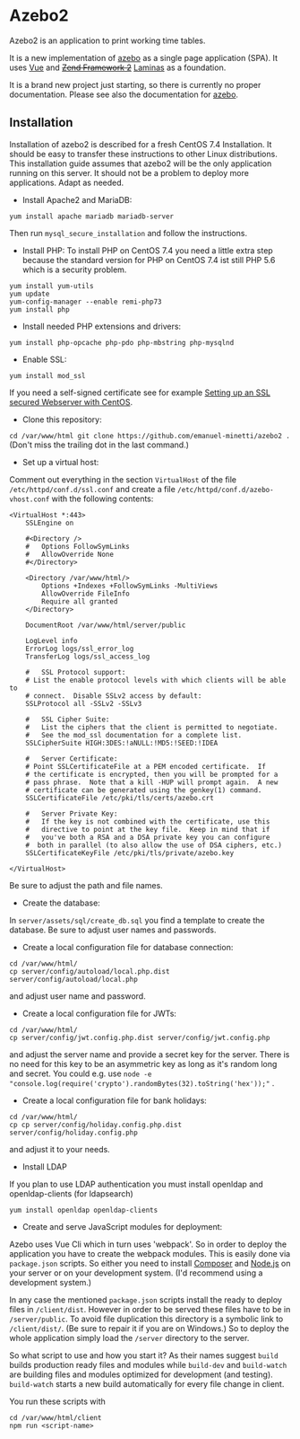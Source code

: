 # Azebo2

Azebo2 is an application to print working time tables.

It is a new implementation of
[azebo](https://github.com/emanuel-minetti/azebo) as a single page
application (SPA).
It uses [Vue](https://vuejs.org/) and
[~~Zend Framework 2~~](https://framework.zend.com/) [Laminas](https://getlaminas.org/) as a foundation.

It is a brand new project just starting, so there is currently no proper documentation.
Please see also the documentation for
[azebo](https://github.com/emanuel-minetti/azebo).

## Installation
Installation of azebo2 is described for a fresh CentOS 7.4 Installation.
It should be easy to transfer these instructions to other Linux distributions.
This installation guide assumes that azebo2 will be the only application running
on this server. It should not be a problem to deploy more applications. Adapt as needed.

* Install Apache2 and MariaDB:

```
yum install apache mariadb mariadb-server
```
Then run `mysql_secure_installation` and follow the instructions.

* Install PHP: To install PHP on CentOS 7.4 you need a little extra step because
the standard version for PHP on CentOS 7.4 ist still PHP 5.6 which is a security problem.

```
yum install yum-utils
yum update
yum-config-manager --enable remi-php73
yum install php
```

* Install needed PHP extensions and drivers:

``
yum install php-opcache php-pdo php-mbstring php-mysqlnd 
``

* Enable SSL:

```
yum install mod_ssl
```
If you need a self-signed certificate see for example
[Setting up an SSL secured Webserver with CentOS](https://wiki.centos.org/HowTos/Https).

* Clone this repository:

``
cd /var/www/html
git clone https://github.com/emanuel-minetti/azebo2 .
``
(Don't miss the trailing dot in the last command.)

* Set up a virtual host:

Comment out everything in the section `VirtualHost` of the file `/etc/httpd/conf.d/ssl.conf` and create a file
`/etc/httpd/conf.d/azebo-vhost.conf` with the following contents:

```
<VirtualHost *:443>
	SSLEngine on

	#<Directory />
	#	Options FollowSymLinks
	#	AllowOverride None
	#</Directory>

	<Directory /var/www/html/>
		Options +Indexes +FollowSymLinks -MultiViews
		AllowOverride FileInfo
		Require all granted
	</Directory>

	DocumentRoot /var/www/html/server/public

	LogLevel info
	ErrorLog logs/ssl_error_log
	TransferLog logs/ssl_access_log

	#   SSL Protocol support:
	# List the enable protocol levels with which clients will be able to
	# connect.  Disable SSLv2 access by default:
	SSLProtocol all -SSLv2 -SSLv3

	#   SSL Cipher Suite:
	#   List the ciphers that the client is permitted to negotiate.
	#   See the mod_ssl documentation for a complete list.
	SSLCipherSuite HIGH:3DES:!aNULL:!MD5:!SEED:!IDEA

	#   Server Certificate:
	# Point SSLCertificateFile at a PEM encoded certificate.  If
	# the certificate is encrypted, then you will be prompted for a
	# pass phrase.  Note that a kill -HUP will prompt again.  A new
	# certificate can be generated using the genkey(1) command.
	SSLCertificateFile /etc/pki/tls/certs/azebo.crt

	#   Server Private Key:
	#   If the key is not combined with the certificate, use this
	#   directive to point at the key file.  Keep in mind that if
	#   you've both a RSA and a DSA private key you can configure
	#  both in parallel (to also allow the use of DSA ciphers, etc.)
	SSLCertificateKeyFile /etc/pki/tls/private/azebo.key

</VirtualHost>
```
Be sure to adjust the path and file names.

* Create the database:

In `server/assets/sql/create_db.sql` you find a template to create the database.
Be sure to adjust user names and passwords.

* Create a local configuration file for database connection:

```
cd /var/www/html/
cp server/config/autoload/local.php.dist server/config/autoload/local.php
```

and adjust user name and password.

* Create a local configuration file for JWTs:

```
cd /var/www/html/
cp server/config/jwt.config.php.dist server/config/jwt.config.php
```

and adjust the server name and provide a secret key for the server.
There is no need for this key to be an asymmetric key as long as it's
random long and secret. You could e.g. use
``node -e "console.log(require('crypto').randomBytes(32).toString('hex'));"`` 
.

* Create a local configuration file for bank holidays:

```
cd /var/www/html/
cp cp server/config/holiday.config.php.dist server/config/holiday.config.php
```

and adjust it to your needs.

* Install LDAP

If you plan to use LDAP authentication you must install openldap and
openldap-clients (for ldapsearch)

```
yum install openldap openldap-clients
```

* Create and serve JavaScript modules for deployment:

Azebo uses Vue Cli which in turn uses 'webpack'. So in order to deploy the application
you have to create the webpack modules. This is easily done via `package.json` scripts.
So either you need to install [Composer](https://getcomposer.org/) and [Node.js](https://nodejs.org/) on your server
or on your development system. (I'd recommend using a development system.)

In any case the mentioned `package.json` scripts install the ready to deploy files in `/client/dist`.
However in order to be served these files have to be in `/server/public`. To avoid file duplication
this directory is a symbolic link to `/client/dist/`. (Be sure to repair it if you are on Windows.)
So to deploy the whole application simply load the ``/server`` directory to the server.

So what script to use and how you start it? As their names suggest ``build`` builds 
production ready files and modules while ``build-dev`` and ``build-watch``
are building files and modules optimized for development (and testing).
``build-watch`` starts a new build automatically for every file change in client.

You run these scripts with

```
cd /var/www/html/client
npm run <script-name>
```






